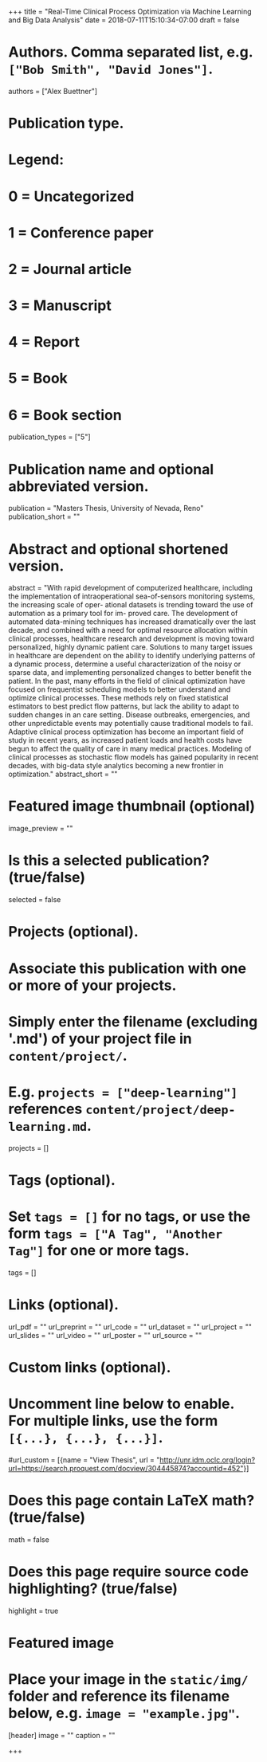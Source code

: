+++
title = "Real-Time Clinical Process Optimization via Machine Learning and Big Data Analysis"
date = 2018-07-11T15:10:34-07:00
draft = false

# Authors. Comma separated list, e.g. `["Bob Smith", "David Jones"]`.
authors = ["Alex Buettner"]

# Publication type.
# Legend:
# 0 = Uncategorized
# 1 = Conference paper
# 2 = Journal article
# 3 = Manuscript
# 4 = Report
# 5 = Book
# 6 = Book section
publication_types = ["5"]

# Publication name and optional abbreviated version.
publication = "Masters Thesis, University of Nevada, Reno"
publication_short = ""

# Abstract and optional shortened version.
abstract = "With rapid development of computerized healthcare, including the implementation of intraoperational sea-of-sensors monitoring systems, the increasing scale of oper- ational datasets is trending toward the use of automation as a primary tool for im- proved care. The development of automated data-mining techniques has increased dramatically over the last decade, and combined with a need for optimal resource allocation within clinical processes, healthcare research and development is moving toward personalized, highly dynamic patient care. Solutions to many target issues in healthcare are dependent on the ability to identify underlying patterns of a dynamic process, determine a useful characterization of the noisy or sparse data, and implementing personalized changes to better benefit the patient. In the past, many efforts in the field of clinical optimization have focused on frequentist scheduling models to better understand and optimize clinical processes. These methods rely on fixed statistical estimators to best predict flow patterns, but lack the ability to adapt to sudden changes in an care setting. Disease outbreaks, emergencies, and other unpredictable events may potentially cause traditional models to fail. Adaptive clinical process optimization has become an important field of study in recent years, as increased patient loads and health costs have begun to affect the quality of care in many medical practices. Modeling of clinical processes as stochastic flow models has gained popularity in recent decades, with big-data style analytics becoming a new frontier in optimization."
abstract_short = ""

# Featured image thumbnail (optional)
image_preview = ""

# Is this a selected publication? (true/false)
selected = false

# Projects (optional).
#   Associate this publication with one or more of your projects.
#   Simply enter the filename (excluding '.md') of your project file in `content/project/`.
#   E.g. `projects = ["deep-learning"]` references `content/project/deep-learning.md`.
projects = []

# Tags (optional).
#   Set `tags = []` for no tags, or use the form `tags = ["A Tag", "Another Tag"]` for one or more tags.
tags = []

# Links (optional).
url_pdf = ""
url_preprint = ""
url_code = ""
url_dataset = ""
url_project = ""
url_slides = ""
url_video = ""
url_poster = ""
url_source = ""

# Custom links (optional).
#   Uncomment line below to enable. For multiple links, use the form `[{...}, {...}, {...}]`.
#url_custom = [{name = "View Thesis", url = "http://unr.idm.oclc.org/login?url=https://search.proquest.com/docview/304445874?accountid=452"}]

# Does this page contain LaTeX math? (true/false)
math = false

# Does this page require source code highlighting? (true/false)
highlight = true

# Featured image
# Place your image in the `static/img/` folder and reference its filename below, e.g. `image = "example.jpg"`.
[header]
image = ""
caption = ""

+++
